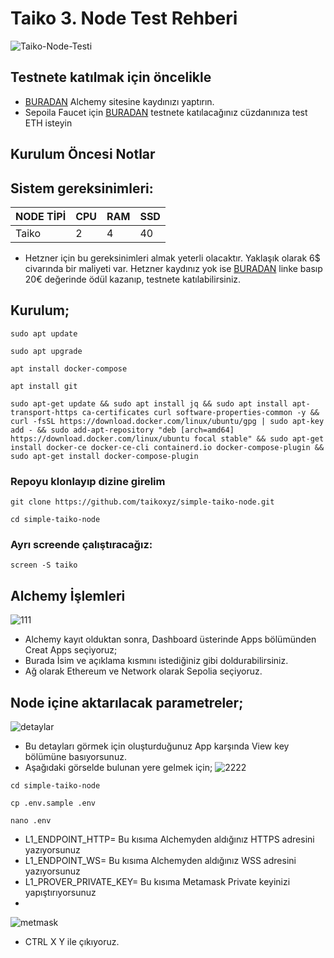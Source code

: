 # Taiko 3. Node Test Rehberi
![Taiko-Node-Testi](https://mirror-media.imgix.net/publication-images/4qVW-dWhNmMQr61g91hGt.png?height=512&width=1024&h=512&w=1024&auto=compress)

## Testnete katılmak için öncelikle 
* [BURADAN](https://www.alchemy.com/) Alchemy sitesine kaydınızı yaptırın.
* Sepoila Faucet için [BURADAN](https://sepoliafaucet.com/) testnete katılacağınız cüzdanınıza test ETH isteyin

## Kurulum Öncesi Notlar

## Sistem gereksinimleri:
NODE TİPİ | CPU     | RAM      | SSD     |
| ------------- | ------------- | ------------- | -------- |
| Taiko | 2         | 4      | 40 |
 

* Hetzner için bu gereksinimleri almak yeterli olacaktır. Yaklaşık olarak 6$ civarında bir maliyeti var.
Hetzner kaydınız yok ise [BURADAN](https://hetzner.cloud/?ref=ew4WgPUfxeyJ) linke basıp 20€ değerinde ödül kazanıp, testnete katılabilirsiniz.

## Kurulum;
```
sudo apt update
```
```
sudo apt upgrade
```
```
apt install docker-compose
```
```
apt install git
```
```
sudo apt-get update && sudo apt install jq && sudo apt install apt-transport-https ca-certificates curl software-properties-common -y && curl -fsSL https://download.docker.com/linux/ubuntu/gpg | sudo apt-key add - && sudo add-apt-repository "deb [arch=amd64] https://download.docker.com/linux/ubuntu focal stable" && sudo apt-get install docker-ce docker-ce-cli containerd.io docker-compose-plugin && sudo apt-get install docker-compose-plugin
```

### Repoyu klonlayıp dizine girelim
```
git clone https://github.com/taikoxyz/simple-taiko-node.git
```
```
cd simple-taiko-node
```

### Ayrı screende çalıştıracağız:
```
screen -S taiko
```

## Alchemy İşlemleri
![111](https://github.com/CoinHuntersTR/Taiko-3-Testnet-Rehberi/assets/111747226/29eed0b5-de57-4c48-8a8c-4dfa28899834)
* Alchemy kayıt olduktan sonra, Dashboard üsterinde Apps bölümünden Creat Apps seçiyoruz;
* Burada İsim ve açıklama kısmını istediğiniz gibi doldurabilirsiniz.
* Ağ olarak Ethereum ve Network olarak Sepolia seçiyoruz.

## Node içine aktarılacak parametreler;
![detaylar](https://github.com/CoinHuntersTR/Taiko-3-Testnet-Rehberi/assets/111747226/20658ef0-0678-49e0-9e6d-7b6574f12d5d)
* Bu detayları görmek için oluşturduğunuz App karşında View key bölümüne basıyorsunuz.
* Aşağıdaki görselde bulunan yere gelmek için;
![2222](https://github.com/CoinHuntersTR/Taiko-3-Testnet-Rehberi/assets/111747226/e4c2f276-e9ac-4741-9723-8a5763546499)
```
cd simple-taiko-node
```
```
cp .env.sample .env
```
```
nano .env
```
* L1_ENDPOINT_HTTP= Bu kısıma Alchemyden aldığınız HTTPS adresini yazıyorsunuz
* L1_ENDPOINT_WS= Bu kısıma Alchemyden aldığınız WSS adresini yazıyorsunuz
* L1_PROVER_PRIVATE_KEY= Bu kısıma Metamask Private keyinizi yapıştırıyorsunuz
* 
![metmask](https://user-images.githubusercontent.com/111747226/214062437-69e144d9-528f-4a17-b46a-a747c1d5284c.png)

* CTRL X Y ile çıkıyoruz.

##




